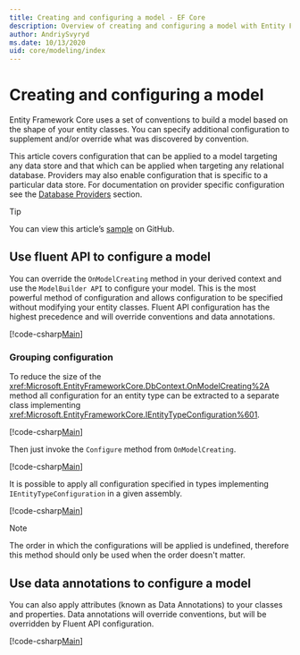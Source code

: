 ```yaml
---
title: Creating and configuring a model - EF Core
description: Overview of creating and configuring a model with Entity Framework Core
author: AndriySvyryd
ms.date: 10/13/2020
uid: core/modeling/index
---
```

# Creating and configuring a model

Entity Framework Core uses a set of conventions to build a model based on the shape of your entity classes. You can specify additional configuration to supplement and/or override what was discovered by convention.

This article covers configuration that can be applied to a model targeting any data store and that which can be applied when targeting any relational database. Providers may also enable configuration that is specific to a particular data store. For documentation on provider specific configuration see the [Database Providers](xref:core/providers/index) section.

> [!TIP]
> You can view this article’s [sample](https://github.com/dotnet/EntityFramework.Docs/tree/main/samples) on GitHub.

## Use fluent API to configure a model

You can override the `OnModelCreating` method in your derived context and use the `ModelBuilder API` to configure your model. This is the most powerful method of configuration and allows configuration to be specified without modifying your entity classes. Fluent API configuration has the highest precedence and will override conventions and data annotations.

[!code-csharp[Main](../../../samples/core/Modeling/FluentAPI/Required.cs?highlight=12-14)]

### Grouping configuration

To reduce the size of the <xref:Microsoft.EntityFrameworkCore.DbContext.OnModelCreating%2A> method all configuration for an entity type can be extracted to a separate class implementing <xref:Microsoft.EntityFrameworkCore.IEntityTypeConfiguration%601>.

[!code-csharp[Main](../../../samples/core/Modeling/FluentAPI/EntityTypeConfiguration.cs?Name=IEntityTypeConfiguration)]

Then just invoke the `Configure` method from `OnModelCreating`.

[!code-csharp[Main](../../../samples/core/Modeling/FluentAPI/EntityTypeConfiguration.cs?Name=ApplyIEntityTypeConfiguration)]

It is possible to apply all configuration specified in types implementing `IEntityTypeConfiguration` in a given assembly.

[!code-csharp[Main](../../../samples/core/Modeling/FluentAPI/EntityTypeConfiguration.cs?Name=ApplyConfigurationsFromAssembly)]

> [!NOTE]
> The order in which the configurations will be applied is undefined, therefore this method should only be used when the order doesn't matter.

## Use data annotations to configure a model

You can also apply attributes (known as Data Annotations) to your classes and properties. Data annotations will override conventions, but will be overridden by Fluent API configuration.

[!code-csharp[Main](../../../samples/core/Modeling/DataAnnotations/Required.cs?highlight=15)]
